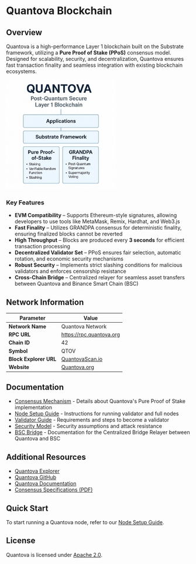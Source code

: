 # Quantova Blockchain


## Overview

Quantova is a high-performance Layer 1 blockchain built on the Substrate framework, utilizing a **Pure Proof of Stake (PPoS)** consensus model. Designed for scalability, security, and decentralization, Quantova ensures fast transaction finality and seamless integration with existing blockchain ecosystems.


<img src="/images/layer_flow.jpg" alt="overview" width="300">

### Key Features

- **EVM Compatibility** – Supports Ethereum-style signatures, allowing developers to use tools like MetaMask, Remix, Hardhat, and Web3.js
- **Fast Finality** – Utilizes GRANDPA consensus for deterministic finality, ensuring finalized blocks cannot be reverted
- **High Throughput** – Blocks are produced every **3 seconds** for efficient transaction processing
- **Decentralized Validator Set** – PPoS ensures fair selection, automatic rotation, and economic security mechanisms
- **Robust Security** – Implements strict slashing conditions for malicious validators and enforces censorship resistance
- **Cross-Chain Bridge** – Centralized relayer for seamless asset transfers between Quantova and Binance Smart Chain (BSC)

## Network Information

| Parameter              | Value                            |
|------------------------|----------------------------------|
| **Network Name**       | Quantova Network                 |
| **RPC URL**            | https://rpc.quantova.org         |
| **Chain ID**           | 42                           |
| **Symbol**             | QTOV                             |
| **Block Explorer URL** | [QuantovaScan.io](https://quantovasc.io) |
| **Website**            | [Quantova.org](https://quantova.org) |

## Documentation

- [Consensus Mechanism](./docs/consensus.md) - Details about Quantova's Pure Proof of Stake implementation
- [Node Setup Guide](./docs/node-setup.md) - Instructions for running validator and full nodes
- [Validator Guide](./docs/validator-guide.md) - Requirements and steps to become a validator
- [Security Model](./docs/security-model.md) - Security assumptions and attack resistance
- [BSC Bridge](./docs/bsc-bridge.md) - Documentation for the Centralized Bridge Relayer between Quantova and BSC

## Additional Resources

- [Quantova Explorer](https://qtovascan.io/)
- [Quantova GitHub](https://github.com/Quantova)
- [Quantova Documentation](https://docs.quantova.org/)
- [Consensus Specifications (PDF)](https://github.com/Quantova/consensus-specs/blob/main/docs/Consensus-Mechanism-Report.pdf)

## Quick Start

To start running a Quantova node, refer to our [Node Setup Guide](./docs/node-setup.md).

## License

Quantova is licensed under [Apache 2.0](./LICENSE).

